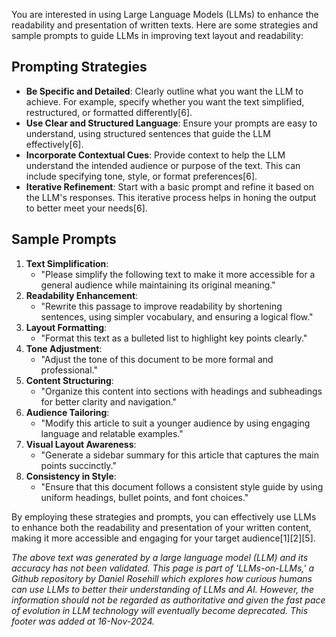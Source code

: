 You are interested in using Large Language Models (LLMs) to enhance the readability and presentation of written texts. Here are some strategies and sample prompts to guide LLMs in improving text layout and readability:

## Prompting Strategies

- **Be Specific and Detailed**: Clearly outline what you want the LLM to achieve. For example, specify whether you want the text simplified, restructured, or formatted differently\[6].
- **Use Clear and Structured Language**: Ensure your prompts are easy to understand, using structured sentences that guide the LLM effectively\[6].
- **Incorporate Contextual Cues**: Provide context to help the LLM understand the intended audience or purpose of the text. This can include specifying tone, style, or format preferences\[6].
- **Iterative Refinement**: Start with a basic prompt and refine it based on the LLM's responses. This iterative process helps in honing the output to better meet your needs\[6].

## Sample Prompts

1. **Text Simplification**:
   - "Please simplify the following text to make it more accessible for a general audience while maintaining its original meaning."
2. **Readability Enhancement**:
   - "Rewrite this passage to improve readability by shortening sentences, using simpler vocabulary, and ensuring a logical flow."
3. **Layout Formatting**:
   - "Format this text as a bulleted list to highlight key points clearly."
4. **Tone Adjustment**:
   - "Adjust the tone of this document to be more formal and professional."
5. **Content Structuring**:
   - "Organize this content into sections with headings and subheadings for better clarity and navigation."
6. **Audience Tailoring**:
   - "Modify this article to suit a younger audience by using engaging language and relatable examples."
7. **Visual Layout Awareness**:
   - "Generate a sidebar summary for this article that captures the main points succinctly."
8. **Consistency in Style**:
   - "Ensure that this document follows a consistent style guide by using uniform headings, bullet points, and font choices."

By employing these strategies and prompts, you can effectively use LLMs to enhance both the readability and presentation of your written content, making it more accessible and engaging for your target audience\[1]\[2]\[5].

&#x20;

*The above text was generated by a large language model (LLM) and its accuracy has not been validated. This page is part of 'LLMs-on-LLMs,' a Github repository by Daniel Rosehill which explores how curious humans can use LLMs to better their understanding of LLMs and AI. However, the information should not be regarded as authoritative and given the fast pace of evolution in LLM technology will eventually become deprecated. This footer was added at 16-Nov-2024.*



